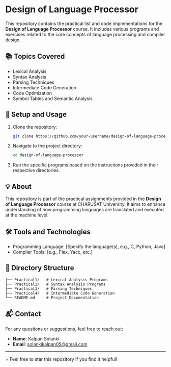 # Design of Language Processor

This repository contains the practical list and code implementations for the **Design of Language Processor** course. It includes various programs and exercises related to the core concepts of language processing and compiler design.

## 📚 Topics Covered
- Lexical Analysis
- Syntax Analysis
- Parsing Techniques
- Intermediate Code Generation
- Code Optimization
- Symbol Tables and Semantic Analysis

## 🔧 Setup and Usage
1. Clone the repository:
   ```bash
   git clone https://github.com/your-username/design-of-language-processor.git
   ```
2. Navigate to the project directory:
   ```bash
   cd design-of-language-processor
   ```
3. Run the specific programs based on the instructions provided in their respective directories.

## 💡 About
This repository is part of the practical assignments provided in the **Design of Language Processor** course at CHARUSAT University. It aims to enhance understanding of how programming languages are translated and executed at the machine level.

## 🛠️ Tools and Technologies
- Programming Language: [Specify the language(s), e.g., C, Python, Java]
- Compiler Tools: [e.g., Flex, Yacc, etc.]

## 📂 Directory Structure
```
├── Practical1/   # Lexical Analysis Programs
├── Practical2/   # Syntax Analysis Programs
├── Practical3/   # Parsing Techniques
├── Practical4/   # Intermediate Code Generation
└── README.md     # Project Documentation
```

## 📬 Contact
For any questions or suggestions, feel free to reach out:
- **Name**: Kalpan Solanki
- **Email**: solankikalpan05@gmail.com

---

⭐ Feel free to star this repository if you find it helpful!
